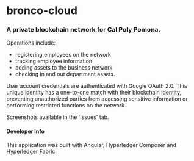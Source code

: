 # bronco-cloud

### A private blockchain network for Cal Poly Pomona.

Operations include:
- registering employees on the network
- tracking employee information
- adding assets to the business network
- checking in and out department assets.

User account credentials are authenticated with Google OAuth 2.0. This unique identity has a one-to-one match with their blockchain identity, preventing unauthorized parties from accessing sensitive information or performing restricted functions on the network.

Screenshots available in the 'Issues' tab.


#### Developer Info

This application was built with Angular, Hyperledger Composer and Hyperledger Fabric.
